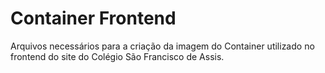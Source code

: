# Container Frontend

Arquivos necessários para a criação da imagem do Container utilizado no frontend do site do Colégio São Francisco de Assis.